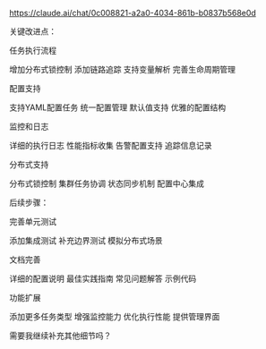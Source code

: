 https://claude.ai/chat/0c008821-a2a0-4034-861b-b0837b568e0d

关键改进点：

任务执行流程


增加分布式锁控制
添加链路追踪
支持变量解析
完善生命周期管理


配置支持


支持YAML配置任务
统一配置管理
默认值支持
优雅的配置结构


监控和日志


详细的执行日志
性能指标收集
告警配置支持
追踪信息记录


分布式支持


分布式锁控制
集群任务协调
状态同步机制
配置中心集成

后续步骤：

完善单元测试


添加集成测试
补充边界测试
模拟分布式场景


文档完善


详细的配置说明
最佳实践指南
常见问题解答
示例代码


功能扩展


添加更多任务类型
增强监控能力
优化执行性能
提供管理界面

需要我继续补充其他细节吗？